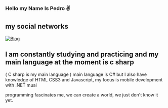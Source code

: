### Hello my Name Is Pedro ✌️

## my social networks

[![Blog](https://img.shields.io/badge/LinkedIn-0077B5?style=for-the-badge&logo=linkedin&logoColor=white)](https://www.linkedin.com/in/pedro-fernandes-rocha-neto-610470255/)

## I am constantly studying and practicing and my main language at the moment is c sharp

( C sharp is my main language )
main language is C# but I also have knowledge of HTML CSS3 and Javascript, my focus is mobile development with .NET muai

programming fascinates me, we can create a world, we just don't know it yet.
<!--
**Pedro-Fernandes-13/Pedro-Fernandes-13** is a ✨ _special_ ✨ repository because its `README.md` (this file) appears on your GitHub profile.

Here are some ideas to get you started:

- 🔭 I’m currently working on ...
- 🌱 I’m currently learning ...
- 👯 I’m looking to collaborate on ...
- 🤔 I’m looking for help with ...
- 💬 Ask me about ...
- 📫 How to reach me: ...
- 😄 Pronouns: ...
- ⚡ Fun fact: ...
-->
